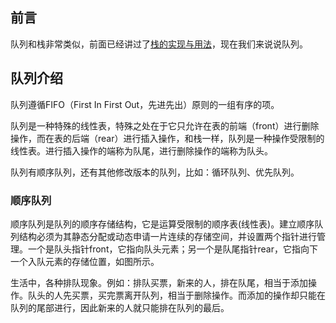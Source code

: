 ## 前言
队列和栈非常类似，前面已经讲过了[栈的实现与用法](https://www.cnblogs.com/weiqinl/p/9173602.html)，现在我们来说说队列。

## 队列介绍

队列遵循FIFO（First In First Out，先进先出）原则的一组有序的项。

队列是一种特殊的线性表，特殊之处在于它只允许在表的前端（front）进行删除操作，而在表的后端（rear）进行插入操作，和栈一样，队列是一种操作受限制的线性表。进行插入操作的端称为队尾，进行删除操作的端称为队头。

队列有顺序队列，还有其他修改版本的队列，比如：循环队列、优先队列。

### 顺序队列

顺序队列是队列的顺序存储结构，它是运算受限制的顺序表(线性表)。建立顺序队列结构必须为其静态分配或动态申请一片连续的存储空间，并设置两个指针进行管理。一个是队头指针front，它指向队头元素；另一个是队尾指针rear，它指向下一个入队元素的存储位置，如图所示。


生活中，各种排队现象。例如：排队买票，新来的人，排在队尾，相当于添加操作。队头的人先买票，买完票离开队列，相当于删除操作。而添加的操作却只能在队列的尾部进行，因此新来的人就只能排在队列的最后。



